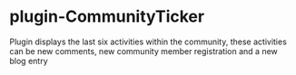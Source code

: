 plugin-CommunityTicker
======================

Plugin displays the last six activities within the community, these activities can be new comments, new community member registration and a new blog entry 
